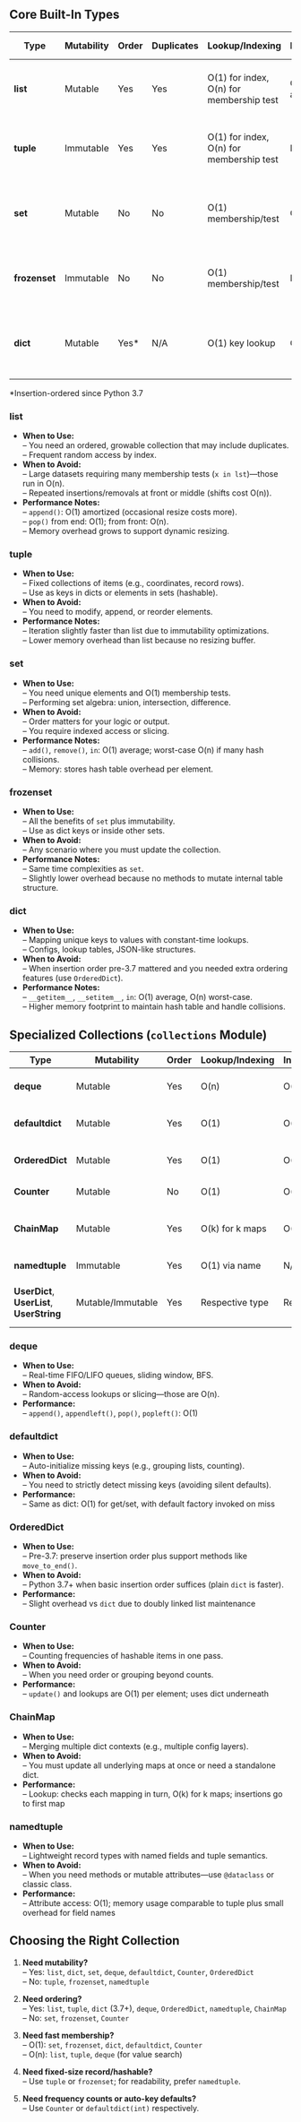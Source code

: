 ## Core Built-In Types

| Type         | Mutability | Order | Duplicates | Lookup/Indexing | Insertion/Append  | Memory Footprint | Use Case Highlights |
|--------------|------------|-------|------------|-----------------|-------------------|------------------|---------------------|
| **list**     | Mutable    | Yes   | Yes        | O(1) for index, O(n) for membership test | O(1) amortized append  | Moderate         | Ordered, resizable sequence with duplicates |
| **tuple**    | Immutable  | Yes   | Yes        | O(1) for index, O(n) for membership test | N/A               | Low              | Fixed-size records; hashable keys for dicts |
| **set**      | Mutable    | No    | No         | O(1) membership/test     | O(1)               | Moderate         | Unique-item collection; fast de-dup and lookups |
| **frozenset**| Immutable  | No    | No         | O(1) membership/test     | N/A               | Moderate         | Hashable set for use as dict keys or in other sets |
| **dict**     | Mutable    | Yes*  | N/A        | O(1) key lookup          | O(1)               | High             | Key→value mapping; fast lookups and inserts |

\*Insertion-ordered since Python 3.7

### list
- **When to Use:**  
  – You need an ordered, growable collection that may include duplicates.  
  – Frequent random access by index.  
- **When to Avoid:**  
  – Large datasets requiring many membership tests (`x in lst`)—those run in O(n).  
  – Repeated insertions/removals at front or middle (shifts cost O(n)).  
- **Performance Notes:**  
  – `append()`: O(1) amortized (occasional resize costs more).  
  – `pop()` from end: O(1); from front: O(n).  
  – Memory overhead grows to support dynamic resizing.  

### tuple
- **When to Use:**  
  – Fixed collections of items (e.g., coordinates, record rows).  
  – Use as keys in dicts or elements in sets (hashable).  
- **When to Avoid:**  
  – You need to modify, append, or reorder elements.  
- **Performance Notes:**  
  – Iteration slightly faster than list due to immutability optimizations.  
  – Lower memory overhead than list because no resizing buffer.  

### set
- **When to Use:**  
  – You need unique elements and O(1) membership tests.  
  – Performing set algebra: union, intersection, difference.  
- **When to Avoid:**  
  – Order matters for your logic or output.  
  – You require indexed access or slicing.  
- **Performance Notes:**  
  – `add()`, `remove()`, `in`: O(1) average; worst-case O(n) if many hash collisions.  
  – Memory: stores hash table overhead per element.  

### frozenset
- **When to Use:**  
  – All the benefits of `set` plus immutability.  
  – Use as dict keys or inside other sets.  
- **When to Avoid:**  
  – Any scenario where you must update the collection.  
- **Performance Notes:**  
  – Same time complexities as `set`.  
  – Slightly lower overhead because no methods to mutate internal table structure.  

### dict
- **When to Use:**  
  – Mapping unique keys to values with constant-time lookups.  
  – Configs, lookup tables, JSON-like structures.  
- **When to Avoid:**  
  – When insertion order pre-3.7 mattered and you needed extra ordering features (use `OrderedDict`).  
- **Performance Notes:**  
  – `__getitem__`, `__setitem__`, `in`: O(1) average, O(n) worst-case.  
  – Higher memory footprint to maintain hash table and handle collisions.  

## Specialized Collections (`collections` Module)

| Type            | Mutability | Order | Lookup/Indexing | Insertion/Append | Best For                        | Avoid When                |
|-----------------|------------|-------|-----------------|------------------|---------------------------------|---------------------------|
| **deque**       | Mutable    | Yes   | O(n)            | O(1) at both ends| Fast queues/stacks, sliding windows | Random access/slicing    |
| **defaultdict** | Mutable    | Yes   | O(1)            | O(1)             | Grouping/counting w/o key checks   | Strict missing-key control |
| **OrderedDict** | Mutable    | Yes   | O(1)            | O(1)             | LRU caches, reordering on updates   | Python ≥3.7 plain dicts  |
| **Counter**     | Mutable    | No    | O(1)            | O(1)             | Frequency tallying                  | Large sparse counts      |
| **ChainMap**    | Mutable    | Yes   | O(k) for k maps | O(1)             | Layered configs, nested scopes      | Needing single underlying dict |
| **namedtuple**  | Immutable  | Yes   | O(1) via name   | N/A              | Lightweight record objects          | Behavior-rich classes    |
| **UserDict**, **UserList**, **UserString** | Mutable/Immutable | Yes | Respective type | Respective type | Customizing behavior of built-ins | When subclassing built-ins directly |

### deque
- **When to Use:**  
  – Real-time FIFO/LIFO queues, sliding window, BFS.  
- **When to Avoid:**  
  – Random-access lookups or slicing—those are O(n).  
- **Performance:**  
  – `append()`, `appendleft()`, `pop()`, `popleft()`: O(1)

### defaultdict
- **When to Use:**  
  – Auto-initialize missing keys (e.g., grouping lists, counting).  
- **When to Avoid:**  
  – You need to strictly detect missing keys (avoiding silent defaults).  
- **Performance:**  
  – Same as dict: O(1) for get/set, with default factory invoked on miss

### OrderedDict
- **When to Use:**  
  – Pre-3.7: preserve insertion order plus support methods like `move_to_end()`.  
- **When to Avoid:**  
  – Python 3.7+ when basic insertion order suffices (plain `dict` is faster).  
- **Performance:**  
  – Slight overhead vs `dict` due to doubly linked list maintenance

### Counter
- **When to Use:**  
  – Counting frequencies of hashable items in one pass.  
- **When to Avoid:**  
  – When you need order or grouping beyond counts.  
- **Performance:**  
  – `update()` and lookups are O(1) per element; uses dict underneath

### ChainMap
- **When to Use:**  
  – Merging multiple dict contexts (e.g., multiple config layers).  
- **When to Avoid:**  
  – You must update all underlying maps at once or need a standalone dict.  
- **Performance:**  
  – Lookup: checks each mapping in turn, O(k) for k maps; insertions go to first map

### namedtuple
- **When to Use:**  
  – Lightweight record types with named fields and tuple semantics.  
- **When to Avoid:**  
  – When you need methods or mutable attributes—use `@dataclass` or classic class.  
- **Performance:**  
  – Attribute access: O(1); memory usage comparable to tuple plus small overhead for field names

## Choosing the Right Collection

1. **Need mutability?**  
   – Yes: `list`, `dict`, `set`, `deque`, `defaultdict`, `Counter`, `OrderedDict`  
   – No: `tuple`, `frozenset`, `namedtuple`

2. **Need ordering?**  
   – Yes: `list`, `tuple`, `dict` (3.7+), `deque`, `OrderedDict`, `namedtuple`, `ChainMap`  
   – No: `set`, `frozenset`, `Counter`

3. **Need fast membership?**  
   – O(1): `set`, `frozenset`, `dict`, `defaultdict`, `Counter`  
   – O(n): `list`, `tuple`, `deque` (for value search)

4. **Need fixed-size record/hashable?**  
   – Use `tuple` or `frozenset`; for readability, prefer `namedtuple`.

5. **Need frequency counts or auto-key defaults?**  
   – Use `Counter` or `defaultdict(int)` respectively.
